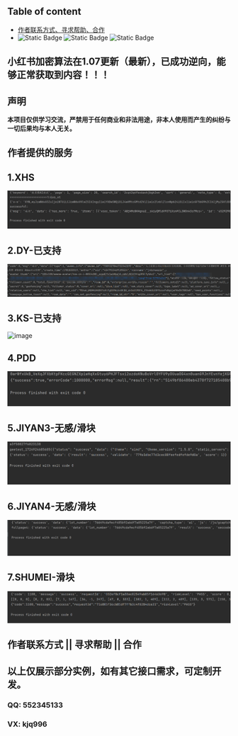 ## Table of content  

- [作者联系方式、寻求帮助、合作](#作者联系方式--寻求帮助--合作)
- 
  ![Static Badge](https://img.shields.io/badge/GitHub-blue?logo=GitHub&labelColor=black)
  ![Static Badge](https://img.shields.io/badge/author-3.7/3.8-blue?logo=Python&label=python&labelColor=black)
  ![Static Badge](https://img.shields.io/badge/Node.js-v18.16.1-blue?logo=Node.js&labelColor=black)
## 小红书加密算法在1.07更新（最新），已成功逆向，能够正常获取到内容！！！
## 声明
**本项目仅供学习交流，严禁用于任何商业和非法用途，非本人使用而产生的纠纷与一切后果均与本人无关。**
 
 
## 作者提供的服务 
  
## 1.XHS   
<img alt="image" src="./img/xhs.png"/>  

## 2.DY-已支持  
<img alt="image" src="./img/douyin.png"/>

## 3.KS-已支持 
<img alt="image" src=""/>

## 4.PDD
<img alt="image" src="./img/pdd.png"/> 
  
## 5.JIYAN3-无感/滑块   
<img alt="image" src="./img/geet-full.png"/> 

## 6.JIYAN4-无感/滑块
<img alt="image" src="./img/geet4-full.png"/>

## 7.SHUMEI-滑块 
<img alt="image" src="./img/shumei-slide.png"/> 

 
## 作者联系方式 || 寻求帮助 || 合作 
## 以上仅展示部分实例，如有其它接口需求，可定制开发。  
### QQ: 552345133
### VX: kjq996
